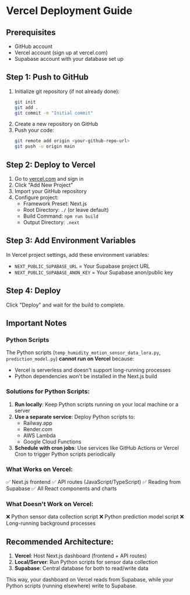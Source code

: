 # Vercel Deployment Guide

## Prerequisites
- GitHub account
- Vercel account (sign up at vercel.com)
- Supabase account with your database set up

## Step 1: Push to GitHub
1. Initialize git repository (if not already done):
   ```bash
   git init
   git add .
   git commit -m "Initial commit"
   ```
2. Create a new repository on GitHub
3. Push your code:
   ```bash
   git remote add origin <your-github-repo-url>
   git push -u origin main
   ```

## Step 2: Deploy to Vercel
1. Go to [vercel.com](https://vercel.com) and sign in
2. Click "Add New Project"
3. Import your GitHub repository
4. Configure project:
   - Framework Preset: Next.js
   - Root Directory: `./` (or leave default)
   - Build Command: `npm run build`
   - Output Directory: `.next`

## Step 3: Add Environment Variables
In Vercel project settings, add these environment variables:
- `NEXT_PUBLIC_SUPABASE_URL` = Your Supabase project URL
- `NEXT_PUBLIC_SUPABASE_ANON_KEY` = Your Supabase anon/public key

## Step 4: Deploy
Click "Deploy" and wait for the build to complete.

## Important Notes

### Python Scripts
The Python scripts (`temp_humidity_motion_sensor_data_lora.py`, `prediction_model.py`) **cannot run on Vercel** because:
- Vercel is serverless and doesn't support long-running processes
- Python dependencies won't be installed in the Next.js build

### Solutions for Python Scripts:
1. **Run locally**: Keep Python scripts running on your local machine or a server
2. **Use a separate service**: Deploy Python scripts to:
   - Railway.app
   - Render.com
   - AWS Lambda
   - Google Cloud Functions
3. **Schedule with cron jobs**: Use services like GitHub Actions or Vercel Cron to trigger Python scripts periodically

### What Works on Vercel:
✅ Next.js frontend
✅ API routes (JavaScript/TypeScript)
✅ Reading from Supabase
✅ All React components and charts

### What Doesn't Work on Vercel:
❌ Python sensor data collection script
❌ Python prediction model script
❌ Long-running background processes

## Recommended Architecture:
1. **Vercel**: Host Next.js dashboard (frontend + API routes)
2. **Local/Server**: Run Python scripts for sensor data collection
3. **Supabase**: Central database for both to read/write data

This way, your dashboard on Vercel reads from Supabase, while your Python scripts (running elsewhere) write to Supabase.
